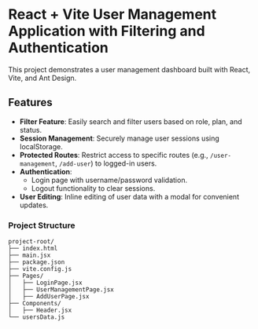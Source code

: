 # React + Vite User Management Application with Filtering and Authentication

This project demonstrates a user management dashboard built with React, Vite, and Ant Design.

## Features

- **Filter Feature**: Easily search and filter users based on role, plan, and status.
- **Session Management**: Securely manage user sessions using localStorage.
- **Protected Routes**: Restrict access to specific routes (e.g., `/user-management`, `/add-user`) to logged-in users.
- **Authentication**:
  - Login page with username/password validation.
  - Logout functionality to clear sessions.
- **User Editing**: Inline editing of user data with a modal for convenient updates.

### Project Structure
```
project-root/
├── index.html
├── main.jsx       
├── package.json
├── vite.config.js
├── Pages/
│   ├── LoginPage.jsx
│   ├── UserManagementPage.jsx
│   ├── AddUserPage.jsx   
├── Components/
│   ├── Header.jsx
└── usersData.js
```
